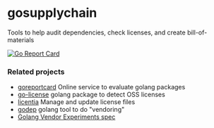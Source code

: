 # gosupplychain
Tools to help audit dependencies, check licenses, and create bill-of-materials

[![Go Report Card](http://goreportcard.com/badge/client9/gosupplychain)](http://goreportcard.com/report/client9/gosupplychain)

### Related projects

* [goreportcard](http://goreportcard.com) Online service to evaluate golang packages
* [go-license](https://github.com/ryanuber/go-license) golang package to detect OSS licenses
* [licentia](https://github.com/c4milo/licentia) Manage and update license files
* [godep](https://github.com/tools/godep) golang tool to do "vendoring"
* [Golang Vendor Experiments spec](https://docs.google.com/document/d/1Bz5-UB7g2uPBdOx-rw5t9MxJwkfpx90cqG9AFL0JAYo/edit)
